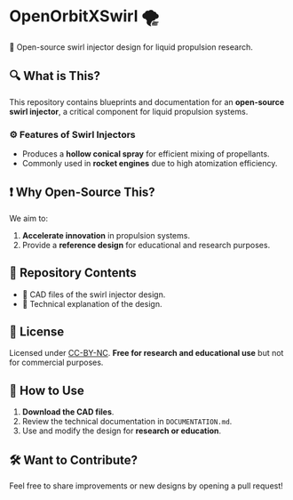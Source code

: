 # OpenOrbitXSwirl 🌪️  
🚀 Open-source swirl injector design for liquid propulsion research.

## 🔍 What is This?  
This repository contains blueprints and documentation for an **open-source swirl injector**, a critical component for liquid propulsion systems.

### ⚙️ Features of Swirl Injectors  
- Produces a **hollow conical spray** for efficient mixing of propellants.  
- Commonly used in **rocket engines** due to high atomization efficiency.  

## ❗ Why Open-Source This?  
We aim to:  
1. **Accelerate innovation** in propulsion systems.  
2. Provide a **reference design** for educational and research purposes.  

## 📂 Repository Contents  
- 🔹 CAD files of the swirl injector design.  
- 🔹 Technical explanation of the design.

## 📜 License  
Licensed under [CC-BY-NC](https://github.com/dpb-educ/openorbitxswirl/blob/main/LICENSE.md). **Free for research and educational use** but not for commercial purposes.

## 🚀 How to Use  
1. **Download the CAD files**.  
2. Review the technical documentation in `DOCUMENTATION.md`.  
3. Use and modify the design for **research or education**.  

## 🛠️ Want to Contribute?  
Feel free to share improvements or new designs by opening a pull request!  
